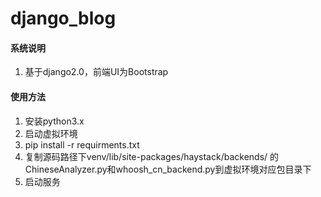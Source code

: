 # django_blog
#### 系统说明
1. 基于django2.0，前端UI为Bootstrap
#### 使用方法
1. 安装python3.x
2. 启动虚拟环境
3. pip install -r requirments.txt
4. 复制源码路径下venv/lib/site-packages/haystack/backends/ 的ChineseAnalyzer.py和whoosh_cn_backend.py到虚拟环境对应包目录下
5. 启动服务

